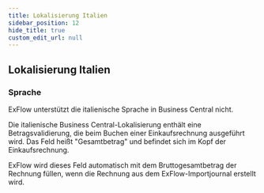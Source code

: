 ```yaml
---
title: Lokalisierung Italien
sidebar_position: 12
hide_title: true
custom_edit_url: null
---
```

## Lokalisierung Italien

### Sprache

ExFlow unterstützt die italienische Sprache in Business Central nicht.

Die italienische Business Central-Lokalisierung enthält eine Betragsvalidierung, die beim Buchen einer Einkaufsrechnung ausgeführt wird. Das Feld heißt "Gesamtbetrag" und befindet sich im Kopf der Einkaufsrechnung.

ExFlow wird dieses Feld automatisch mit dem Bruttogesamtbetrag der Rechnung füllen, wenn die Rechnung aus dem ExFlow-Importjournal erstellt wird.
